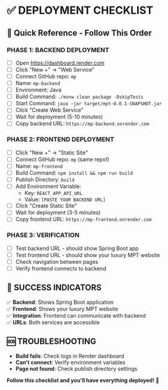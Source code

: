 # ✅ **DEPLOYMENT CHECKLIST**

## 🚀 **Quick Reference - Follow This Order**

### **PHASE 1: BACKEND DEPLOYMENT**
- [ ] Open https://dashboard.render.com
- [ ] Click "New +" → "Web Service"
- [ ] Connect GitHub repo: `mp`
- [ ] Name: `mp-backend`
- [ ] Environment: Java
- [ ] Build Command: `./mvnw clean package -DskipTests`
- [ ] Start Command: `java -jar target/mpt-0.0.1-SNAPSHOT.jar`
- [ ] Click "Create Web Service"
- [ ] Wait for deployment (5-10 minutes)
- [ ] Copy backend URL: `https://mp-backend.onrender.com`

### **PHASE 2: FRONTEND DEPLOYMENT**
- [ ] Click "New +" → "Static Site"
- [ ] Connect GitHub repo: `mp` (same repo!)
- [ ] Name: `mp-frontend`
- [ ] Build Command: `npm install && npm run build`
- [ ] Publish Directory: `build`
- [ ] Add Environment Variable:
  - Key: `REACT_APP_API_URL`
  - Value: `[PASTE YOUR BACKEND URL]`
- [ ] Click "Create Static Site"
- [ ] Wait for deployment (3-5 minutes)
- [ ] Copy frontend URL: `https://mp-frontend.onrender.com`

### **PHASE 3: VERIFICATION**
- [ ] Test backend URL - should show Spring Boot app
- [ ] Test frontend URL - should show your luxury MPT website
- [ ] Check navigation between pages
- [ ] Verify frontend connects to backend

## 🎯 **SUCCESS INDICATORS**

✅ **Backend**: Shows Spring Boot application  
✅ **Frontend**: Shows your luxury MPT website  
✅ **Integration**: Frontend can communicate with backend  
✅ **URLs**: Both services are accessible  

## 🆘 **TROUBLESHOOTING**

- **Build fails**: Check logs in Render dashboard
- **Can't connect**: Verify environment variables
- **Page not found**: Check publish directory settings

**Follow this checklist and you'll have everything deployed!** 🚀
